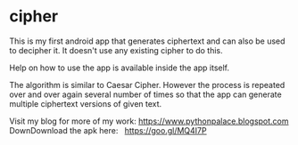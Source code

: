 # cipher
This is my first android app that generates ciphertext and can also be used to decipher it. It doesn't use any existing cipher to do this.

Help on how to use the app is available inside the app itself.

The algorithm is similar to Caesar Cipher. However the process is repeated over and over again several number of times so that the app can generate multiple ciphertext versions of given text.

Visit my blog for more of my work:  https://www.pythonpalace.blogspot.com
DownDownload the apk here:   https://goo.gl/MQ4I7P
